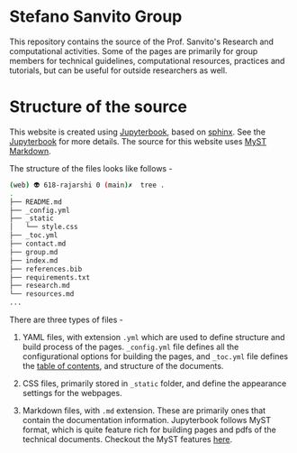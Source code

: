 # Stefano Sanvito Group

This repository contains the source of the Prof. Sanvito's Research and computational activities. Some of the pages are primarily for group members for technical guidelines, computational resources, practices and tutorials, but can be useful for outside researchers as well.

# Structure of the source

This website is created using [Jupyterbook](https://jupyterbook.org/en/stable/intro.html), based on [sphinx](https://www.sphinx-doc.org/en/master/).
See the [Jupyterbook](https://jupyterbook.org/en/stable/intro.html) for more details. The source for this website uses [MyST Markdown](https://myst-parser.readthedocs.io/en/latest/index.html).


The structure of the files  looks like follows -


```bash
(web) 👽 618-rajarshi 0 (main)✗  tree .
.
├── README.md
├── _config.yml
├── _static
│   └── style.css
├── _toc.yml
├── contact.md
├── group.md
├── index.md
├── references.bib
├── requirements.txt
├── research.md
└── resources.md
...
```

There are three types of files -

1. YAML files, with extension `.yml` which are used to define structure and build process of the pages. `_config.yml` file defines all the configurational options for building the pages, and `_toc.yml` file defines the [table of contents](https://jupyterbook.org/en/stable/start/create.html#table-of-contents-toc-yml), and structure of the documents.

2. CSS files, primarily stored in `_static` folder, and define the appearance settings for the webpages.

3. Markdown files, with `.md` extension. These are primarily ones that contain the documentation information. Jupyterbook follows MyST format, which is quite feature rich for building pages and pdfs of the technical documents. Checkout the MyST features [here](https://jupyterbook.org/en/stable/content/index.html).